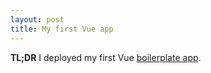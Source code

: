 ```yaml
---
layout: post
title: My first Vue app
---
```


**TL;DR** I deployed my first Vue [boilerplate app](http://fewblocks.ca/vue/).


